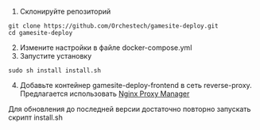 1. Склонируйте репозиторий
```
git clone https://github.com/Orchestech/gamesite-deploy.git
cd gamesite-deploy
```
2. Измените настройки в файле docker-compose.yml
3. Запустите установку
```
sudo sh install install.sh
```
4. Добавьте контейнер gamesite-deploy-frontend в сеть reverse-proxy. Предлагается использовать [Nginx Proxy Manager](https://github.com/NginxProxyManager/nginx-proxy-manager)

Для обновления до последней версии достаточно повторно запускать скрипт install.sh
